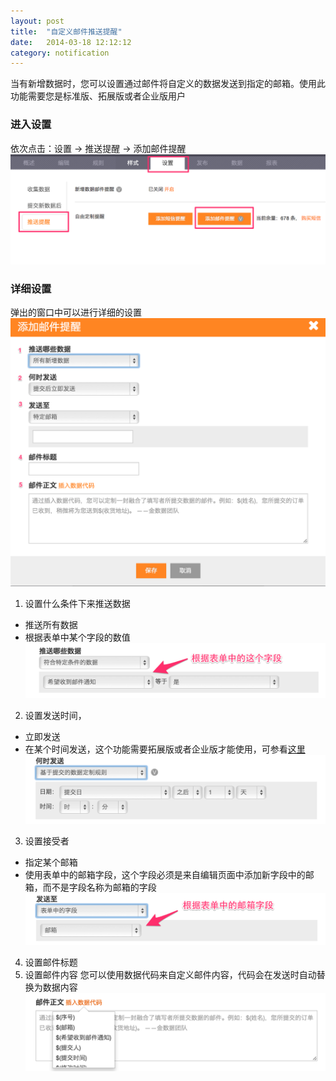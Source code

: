 ```yaml
---
layout: post
title:  "自定义邮件推送提醒"
date:   2014-03-18 12:12:12
category: notification
---
```


当有新增数据时，您可以设置通过邮件将自定义的数据发送到指定的邮箱。使用此功能需要您是标准版、拓展版或者企业版用户

### 进入设置

依次点击：设置 -> 推送提醒 -> 添加邮件提醒
![](/images/email-push-add-btn.png)

### 详细设置
弹出的窗口中可以进行详细的设置
![](/images/email-push-setting.png)

1. 设置什么条件下来推送数据
  *  推送所有数据
  *  根据表单中某个字段的数值
    ![](/images/email-push-condition.png)

2. 设置发送时间，
  * 立即发送
  * 在某个时间发送，这个功能需要拓展版或者企业版才能使用，可参看[这里](scheduler.html)
    ![](/images/email-push-when.png)

3. 设置接受者
  * 指定某个邮箱
  * 使用表单中的邮箱字段，这个字段必须是来自编辑页面中添加新字段中的邮箱，而不是字段名称为邮箱的字段
    ![](/images/email-push-who.png)

4. 设置邮件标题 
5. 设置邮件内容
  您可以使用数据代码来自定义邮件内容，代码会在发送时自动替换为数据内容
    ![](/images/email-push-what.png)


